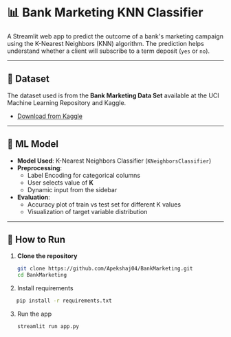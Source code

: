# 📊 Bank Marketing KNN Classifier

A Streamlit web app to predict the outcome of a bank's marketing campaign using the K-Nearest Neighbors (KNN) algorithm. The prediction helps understand whether a client will subscribe to a term deposit (`yes` or `no`).

---

## 📁 Dataset

The dataset used is from the **Bank Marketing Data Set** available at the UCI Machine Learning Repository and Kaggle.

- [Download from Kaggle](https://www.kaggle.com/datasets/janiobachmann/bank-marketing-dataset)

---

## 🧠 ML Model

- **Model Used**: K-Nearest Neighbors Classifier (`KNeighborsClassifier`)
- **Preprocessing**:
  - Label Encoding for categorical columns
  - User selects value of **K**
  - Dynamic input from the sidebar
- **Evaluation**:
  - Accuracy plot of train vs test set for different K values
  - Visualization of target variable distribution

---

## 🚀 How to Run

1. **Clone the repository**
   ```bash
   git clone https://github.com/Apekshaj04/BankMarketing.git
   cd BankMarketing
   ```
2.  Install requirements
   ```bash
      pip install -r requirements.txt
```

3. Run the app
   ```bash
   streamlit run app.py
```
